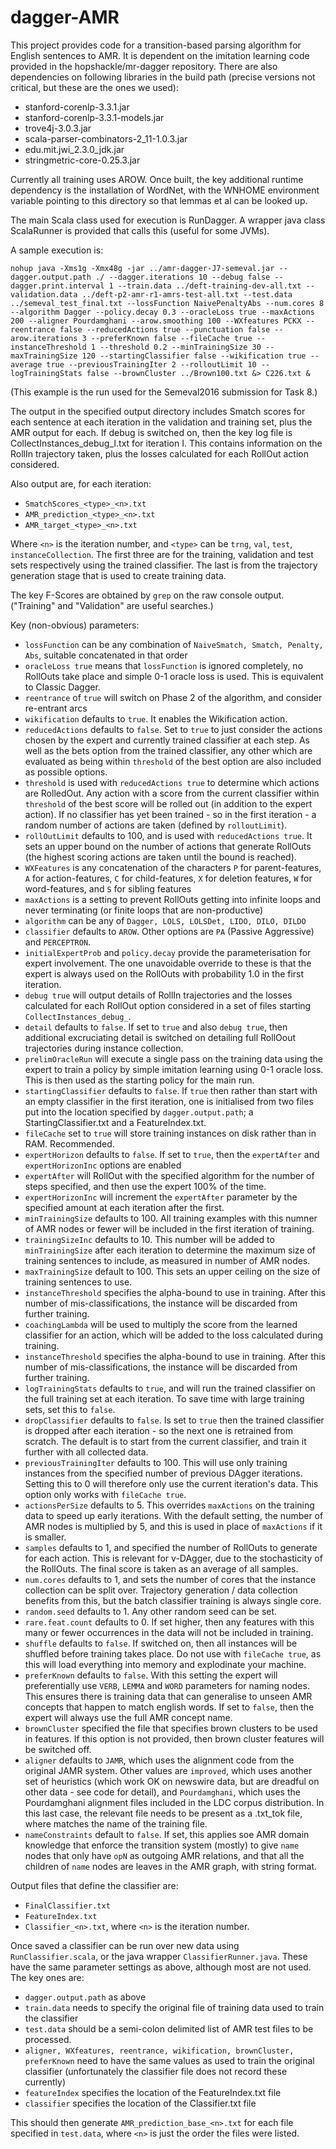 # dagger-AMR

This project provides code for a transition-based parsing algorithm for English sentences to AMR. It is dependent on the imitation learning code provided in the hopshackle/mr-dagger repository. There are also dependencies on following libraries in the build path (precise versions not critical, but these are the ones we used):
- stanford-corenlp-3.3.1.jar
- stanford-corenlp-3.3.1-models.jar
- trove4j-3.0.3.jar
- scala-parser-combinators-2_11-1.0.3.jar
- edu.mit.jwi_2.3.0_jdk.jar
- stringmetric-core-0.25.3.jar

Currently all training uses AROW. Once built, the key additional runtime dependency is the installation of WordNet, with the WNHOME environment variable pointing to this directory so that lemmas et al can be looked up.

The main Scala class used for execution is RunDagger. A wrapper java class ScalaRunner is provided that calls this (useful for some JVMs).

A sample execution is:
```
nohup java -Xms1g -Xmx48g -jar ../amr-dagger-J7-semeval.jar --dagger.output.path ./ --dagger.iterations 10 --debug false --dagger.print.interval 1 --train.data ../deft-training-dev-all.txt --validation.data ../deft-p2-amr-r1-amrs-test-all.txt --test.data ../semeval_test_final.txt --lossFunction NaivePenaltyAbs --num.cores 8 --algorithm Dagger --policy.decay 0.3 --oracleLoss true --maxActions 200 --aligner Pourdamghani --arow.smoothing 100 --WXfeatures PCKX --reentrance false --reducedActions true --punctuation false --arow.iterations 3 --preferKnown false --fileCache true --instanceThreshold 1 --threshold 0.2 --minTrainingSize 30 --maxTrainingSize 120 --startingClassifier false --wikification true --average true --previousTrainingIter 2 --rolloutLimit 10 --logTrainingStats false --brownCluster ../Brown100.txt &> C226.txt &
```

(This example is the run used for the Semeval2016 submission for Task 8.)

The output in the specified output directory includes Smatch scores for each sentence at each iteration in the validation and training set, plus the AMR output for each. If debug is switched on, then the key log file is CollectInstances_debug_I.txt for iteration I. This contains information on the RollIn trajectory taken, plus the losses calculated for each RollOut action considered.

Also output are, for each iteration:
* `SmatchScores_<type>_<n>.txt`
* `AMR_prediction_<type>_<n>.txt`
* `AMR_target_<type>_<n>.txt`

Where `<n>` is the iteration number, and `<type>` can be `trng`, `val`, `test`, `instanceCollection`. The first three are for the training, validation and test sets respectively using the trained classifier. The last is from the trajectory generation stage that is used to create training data.

The key F-Scores are obtained by `grep` on the raw console output. ("Training" and "Validation" are useful searches.)

Key (non-obvious) parameters:
* `lossFunction` can be any combination of `NaiveSmatch, Smatch, Penalty, Abs`, suitable concatenated in that order
* `oracleLoss true` means that `lossFunction` is ignored completely, no RollOuts take place and simple 0-1 oracle loss is used. This is equivalent to Classic Dagger.
* `reentrance` of `true` will switch on Phase 2 of the algorithm, and consider re-entrant arcs
* `wikification` defaults to `true`. It enables the Wikification action.
* `reducedActions` defaults to `false`. Set to `true` to just consider the actions chosen by the expert and currently trained classifier at each step. As well as the bets option from the trained classifier, any other which are evaluated as being within `threshold` of the best option are also included as possible options.
* `threshold` is used with `reducedActions true` to determine which actions are RolledOut. Any action with a score from the current classifier within `threshold` of the best score will be rolled out (in addition to the expert action). If no classifier has yet been trained - so in the first iteration - a random number of actions are taken (defined by `rolloutLimit`).
* `rollOutLimit` defaults to 100, and is used with `reducedActions true`. It sets an upper bound on the number of actions that generate RollOuts (the highest scoring actions are taken until the bound is reached).
* `WXFeatures` is any concatenation of the characters `P` for parent-features, `A` for action-features, `C` for child-features, `X` for deletion features, `W` for word-features, and `S` for sibling features
* `maxActions` is a setting to prevent RollOuts getting into infinite loops and never terminating (or finite loops that are non-productive)
* `algorithm` can be any of `Dagger, LOLS, LOLSDet, LIDO, DILO, DILDO`
* `classifier` defaults to `AROW`. Other options are `PA` (Passive Aggressive) and `PERCEPTRON`.
* `initialExpertProb` and `policy.decay` provide the parameterisation for expert involvement. The one unavoidable override to these is that the expert is always used on the RollOuts with probability 1.0 in the first iteration.
* `debug true` will output details of RollIn trajectories and the losses calculated for each RollOut option considered in a set of files starting `CollectInstances_debug_`.
* `detail` defaults to `false`. If set to `true` and also `debug true`, then additional excruciating detail is switched on detailing full RollOout trajectories during instance collection.
* `prelimOracleRun` will execute a single pass on the training data using the expert to train a policy by simple imitation learning using 0-1 oracle loss. This is then used as the starting policy for the main run.
* `startingClassifier` defaults to `false`. If `true` then rather than start with an empty classifier in the first iteration, one is initialised from two files put into the location specified by `dagger.output.path`; a StartingClassifier.txt and a FeatureIndex.txt.
* `fileCache` set to `true` will store training instances on disk rather than in RAM. Recommended.
* `expertHorizon` defaults to `false`. If set to `true`, then the `expertAfter` and `expertHorizonInc` options are enabled 
* `expertAfter` will RollOut with the specified algorithm for the number of steps specified, and then use the expert 100% of the time.
* `expertHorizonInc` will increment the `expertAfter` parameter by the specified amount at each iteration after the first.
* `minTrainingSize` defaults to 100. All training examples with this numner of AMR nodes or fewer will be included in the first iteration of training.
* `trainingSizeInc` defaults to 10. This number will be added to `minTrainingSize` after each iteration to determine the maximum size of training sentences to include, as measured in number of AMR nodes.
* `maxTrainingSize` default to 100. This sets an upper ceiling on the size of training sentences to use.
* `instanceThreshold` specifies the alpha-bound to use in training. After this number of mis-classifications, the instance will be discarded from further training.
* `coachingLambda` will be used to multiply the score from the learned classifier for an action, which will be added to the loss calculated during training.
* `instanceThreshold` specifies the alpha-bound to use in training. After this number of mis-classifications, the instance will be discarded from further training.
* `logTrainingStats` defaults to `true`, and will run the trained classifier on the full training set at each iteration. To save time with large training sets, set this to `false`.
* `dropClassifier` defaults to `false`. Is set to `true` then the trained classifier is dropped after each iteration - so the next one is retrained from scratch. The default is to start from the current classifier, and train it further with all collected data.
* `previousTrainingIter` defaults to 100. This will use only training instances from the specified number of previous DAgger iterations. Setting this to 0 will therefore only use the current iteration's data. This option only works with `fileCache true`.
* `actionsPerSize` defaults to 5. This overrides `maxActions` on the training data to speed up early iterations. With the default setting, the number of AMR nodes is multiplied by 5, and this is used in place of `maxActions` if it is smaller.
* `samples` defaults to 1, and specified the number of RollOuts to generate for each action. This is relevant for v-DAgger, due to the stochasticity of the RollOuts. The final score is taken as an average of all samples.
* `num.cores` defaults to 1, and sets the number of cores that the instance collection can be split over. Trajectory generation / data collection benefits from this, but the batch classifier training is always single core.
* `random.seed` defaults to 1. Any other random seed can be set.
* `rare.feat.count` defaults to 0. If set higher, then any features with this many or fewer occurrences in the data will not be included in training.
* `shuffle` defaults to `false`. If switched on, then all instances will be shuffled before training takes place. Do not use with `fileCache true`, as this will load everything into memory and explodinate your machine.
* `preferKnown` defaults to `false`. With this setting the expert will preferentially use `VERB`, `LEMMA` and `WORD` parameters for naming nodes. This ensures there is training data that can generalise to unseen AMR concepts that happen to match english words. If set to `false`, then the expert will always use the full AMR concept name.
* `brownCluster` specified the file that specifies brown clusters to be used in features. If this option is not provided, then brown cluster features will be switched off.
* `aligner` defaults to `JAMR`, which uses the alignment code from the original JAMR system. Other values are `improved`, which uses another set of heuristics (which work OK on newswire data, but are dreadful on other data - see code for detail), and `Pourdamghani`, which uses the Pourdamghani alignment files included in the LDC corpus distribution. In this last case, the relevant file needs to be present as a <name>.txt_tok file, where <name> matches the name of the training file.
* `nameConstraints` default to `false`. If set, this applies soe AMR domain knowledge that enforce the transition system (mostly) to give `name` nodes that only have `opN` as outgoing AMR relations, and that all the children of `name` nodes are leaves in the AMR graph, with string format.

Output files that define the classifier are:
* `FinalClassifier.txt`
* `FeatureIndex.txt`
* `Classifier_<n>.txt`, where `<n>` is the iteration number.

Once saved a classifier can be run over new data using `RunClassifier.scala`, or the java wrapper `ClassifierRunner.java`. These have the same parameter settings as above, although most are not used. The key ones are:

* `dagger.output.path` as above
* `train.data` needs to specify the original file of training data used to train the classifier
* `test.data` should be a semi-colon delimited list of AMR test files to be processed.
* `aligner, WXfeatures, reentrance, wikification, brownCluster, preferKnown` need to have the same values as used to train the original classifier (unfortunately the classifier file does not record these currently)
* `featureIndex` specifies the location of the FeatureIndex.txt file
* `classifier` specifies the location of the Classifier.txt file

This should then generate `AMR_prediction_base_<n>.txt` for each file specified in `test.data`, where `<n>` is just the order the files were listed.
